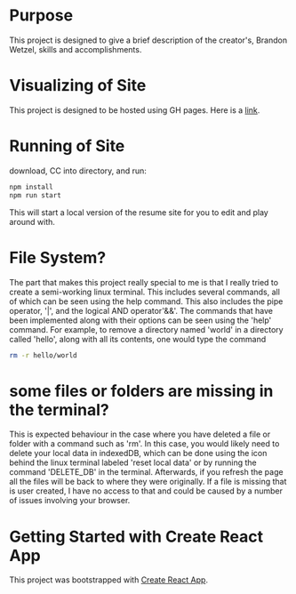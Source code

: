 # Purpose

This project is designed to give a brief description of the creator's, Brandon Wetzel, skills and accomplishments.

# Visualizing of Site

This project is designed to be hosted using GH pages. Here is a [link](https://bcm101.github.io/bwetzel_resume/).

# Running of Site

download, CC into directory, and run:

```bash
npm install
npm run start
```

This will start a local version of the resume site for you to edit and play around with. 

# File System?

The part that makes this project really special to me is that I really tried to create a semi-working linux terminal. This includes several commands, all of which can be seen using the help command. This also includes the pipe operator, '|', and the logical AND operator'&&'. The commands that have been implemented along with their options can be seen using the 'help' command. For example, to remove a directory named 'world' in a directory called 'hello', along with all its contents, one would type the command 

```bash
rm -r hello/world
```

# some files or folders are missing in the terminal?

This is expected behaviour in the case where you have deleted a file or folder with a command such as 'rm'. In this case, you would likely need to delete your local data in indexedDB, which can be done using the icon behind the linux terminal labeled 'reset local data' or by running the command 'DELETE_DB' in the terminal. Afterwards, if you refresh the page all the files will be back to where they were originally. If a file is missing that is user created, I have no access to that and could be caused by a number of issues involving your browser.

# Getting Started with Create React App

This project was bootstrapped with [Create React App](https://github.com/facebook/create-react-app).
